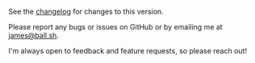 See the [changelog](https://github.com/jameshball/osci-render/blob/master/src/main/resources/CHANGELOG.md) for changes to this version.

Please report any bugs or issues on GitHub or by emailing me at [james@ball.sh](mailto:james@ball.sh).

I'm always open to feedback and feature requests, so please reach out!